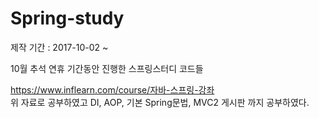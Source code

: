 # Spring-study
제작 기간 : 2017-10-02 ~

10월 추석 연휴 기간동안 진행한 스프링스터디 코드들

https://www.inflearn.com/course/자바-스프링-강좌<br>
위 자료로 공부하였고 DI, AOP, 기본 Spring문법, MVC2 게시판 까지 공부하였다.
